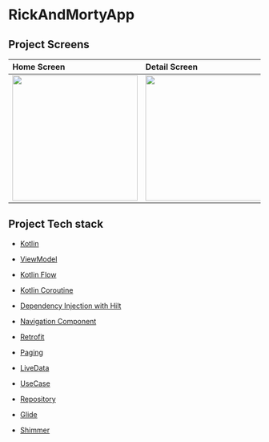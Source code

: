 # RickAndMortyApp

## Project Screens

 | Home Screen | Detail Screen |
| :---------- | :------------ |
| <img src="https://github.com/erenalparslan/RickAndMortyCartoon/assets/100201401/e3a45ff5-b612-4a07-9e77-564bfe41460e" width="250"/> |  <img src="https://github.com/erenalparslan/RickAndMortyCartoon/assets/100201401/72d16820-e0c0-4de9-a2cb-d1bf0973f760" width="250"/> |



## Project Tech stack 

- [Kotlin](https://developer.android.com/kotlin)
 
- [ViewModel](https://developer.android.com/topic/libraries/architecture/viewmodel)

- [Kotlin Flow](https://developer.android.com/kotlin/flow)

- [Kotlin Coroutine](https://developer.android.com/kotlin/coroutines)
 
- [Dependency Injection with Hilt](https://developer.android.com/training/dependency-injection/hilt-android)

- [Navigation Component](https://developer.android.com/guide/navigation)

- [Retrofit](https://square.github.io/retrofit/)

- [Paging](https://developer.android.com/topic/libraries/architecture/paging/v3-overview)

- [LiveData](https://developer.android.com/topic/libraries/architecture/livedata)

- [UseCase](https://developer.android.com/topic/architecture/domain-layer)

- [Repository](https://developer.android.com/topic/architecture/data-layer)

- [Glide ](https://github.com/bumptech/glide)

- [Shimmer](https://facebook.github.io/shimmer-android/)
